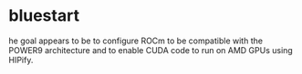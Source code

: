 # bluestart
he goal appears to be to configure ROCm to be compatible with the POWER9 architecture and to enable CUDA code to run on AMD GPUs using HIPify. 

